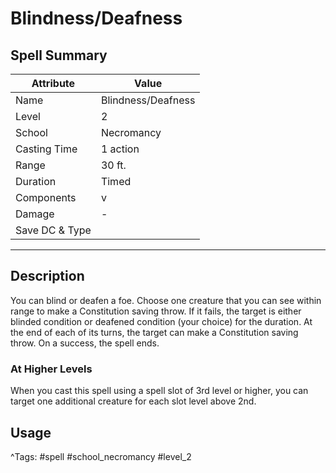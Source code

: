# Blindness/Deafness

## Spell Summary

| Attribute        | Value                  |
|------------------|------------------------|
| Name             | Blindness/Deafness                 |
| Level            | 2                |
| School           | Necromancy          |
| Casting Time     | 1 action              |
| Range            | 30 ft.            |
| Duration         | Timed             |
| Components       | v             |
| Damage           | -               |
| Save DC & Type   |              |

---

## Description

You can blind or deafen a foe. Choose one creature that you can see within range to make a Constitution saving throw. If it fails, the target is either blinded condition or deafened condition (your choice) for the duration. At the end of each of its turns, the target can make a Constitution saving throw. On a success, the spell ends.

### At Higher Levels
When you cast this spell using a spell slot of 3rd level or higher, you can target one additional creature for each slot level above 2nd.

## Usage


^Tags: #spell #school_necromancy #level_2